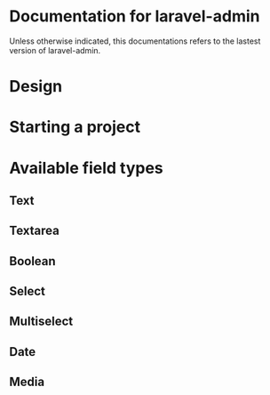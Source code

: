 # Documentation for laravel-admin

Unless otherwise indicated, this documentations refers to the lastest version of laravel-admin.

# Design
# Starting a project
# Available field types
## Text
## Textarea
## Boolean
## Select
## Multiselect
## Date
## Media
